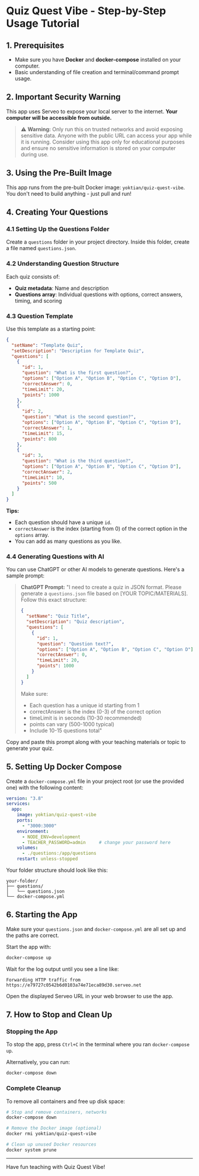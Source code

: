 # Quiz Quest Vibe - Step-by-Step Usage Tutorial

## 1. Prerequisites

- Make sure you have **Docker** and **docker-compose** installed on your computer.
- Basic understanding of file creation and terminal/command prompt usage.

## 2. Important Security Warning

This app uses Serveo to expose your local server to the internet. **Your computer will be accessible from outside.**

> ⚠️ **Warning:** Only run this on trusted networks and avoid exposing sensitive data. Anyone with the public URL can access your app while it is running. Consider using this app only for educational purposes and ensure no sensitive information is stored on your computer during use.

## 3. Using the Pre-Built Image

This app runs from the pre-built Docker image: `yoktian/quiz-quest-vibe`. You don't need to build anything - just pull and run!

## 4. Creating Your Questions

### 4.1 Setting Up the Questions Folder

Create a `questions` folder in your project directory. Inside this folder, create a file named `questions.json`.

### 4.2 Understanding Question Structure

Each quiz consists of:

- **Quiz metadata**: Name and description
- **Questions array**: Individual questions with options, correct answers, timing, and scoring

### 4.3 Question Template

Use this template as a starting point:

```json
{
  "setName": "Template Quiz",
  "setDescription": "Description for Template Quiz",
  "questions": [
    {
      "id": 1,
      "question": "What is the first question?",
      "options": ["Option A", "Option B", "Option C", "Option D"],
      "correctAnswer": 0,
      "timeLimit": 20,
      "points": 1000
    },
    {
      "id": 2,
      "question": "What is the second question?",
      "options": ["Option A", "Option B", "Option C", "Option D"],
      "correctAnswer": 1,
      "timeLimit": 15,
      "points": 800
    },
    {
      "id": 3,
      "question": "What is the third question?",
      "options": ["Option A", "Option B", "Option C", "Option D"],
      "correctAnswer": 2,
      "timeLimit": 10,
      "points": 500
    }
  ]
}
```

**Tips:**

- Each question should have a unique `id`.
- `correctAnswer` is the index (starting from 0) of the correct option in the `options` array.
- You can add as many questions as you like.

### 4.4 Generating Questions with AI

You can use ChatGPT or other AI models to generate questions. Here's a sample prompt:

> **ChatGPT Prompt:**
> "I need to create a quiz in JSON format. Please generate a `questions.json` file based on [YOUR TOPIC/MATERIALS]. Follow this exact structure:
>
> ```json
> {
>   "setName": "Quiz Title",
>   "setDescription": "Quiz description",
>   "questions": [
>     {
>       "id": 1,
>       "question": "Question text?",
>       "options": ["Option A", "Option B", "Option C", "Option D"],
>       "correctAnswer": 0,
>       "timeLimit": 20,
>       "points": 1000
>     }
>   ]
> }
> ```
>
> Make sure:
>
> - Each question has a unique id starting from 1
> - correctAnswer is the index (0-3) of the correct option
> - timeLimit is in seconds (10-30 recommended)
> - points can vary (500-1000 typical)
> - Include 10-15 questions total"

Copy and paste this prompt along with your teaching materials or topic to generate your quiz.

## 5. Setting Up Docker Compose

Create a `docker-compose.yml` file in your project root (or use the provided one) with the following content:

```yaml
version: "3.8"
services:
  app:
    image: yoktian/quiz-quest-vibe
    ports:
      - "3000:3000"
    environment:
      - NODE_ENV=development
      - TEACHER_PASSWORD=admin     # change your password here
    volumes:
      - ./questions:/app/questions
    restart: unless-stopped
```

Your folder structure should look like this:

```text
your-folder/
├── questions/
│   └── questions.json
└── docker-compose.yml
```

## 6. Starting the App

Make sure your `questions.json` and `docker-compose.yml` are all set up and the paths are correct.

Start the app with:

```bash
docker-compose up
```

Wait for the log output until you see a line like:

```text
Forwarding HTTP traffic from https://e79727c0542b6d0103a74e71eca89d30.serveo.net
```

Open the displayed Serveo URL in your web browser to use the app.

## 7. How to Stop and Clean Up

### Stopping the App

To stop the app, press `Ctrl+C` in the terminal where you ran `docker-compose up`.

Alternatively, you can run:

```bash
docker-compose down
```

### Complete Cleanup

To remove all containers and free up disk space:

```bash
# Stop and remove containers, networks
docker-compose down

# Remove the Docker image (optional)
docker rmi yoktian/quiz-quest-vibe

# Clean up unused Docker resources
docker system prune
```

---

Have fun teaching with Quiz Quest Vibe!
